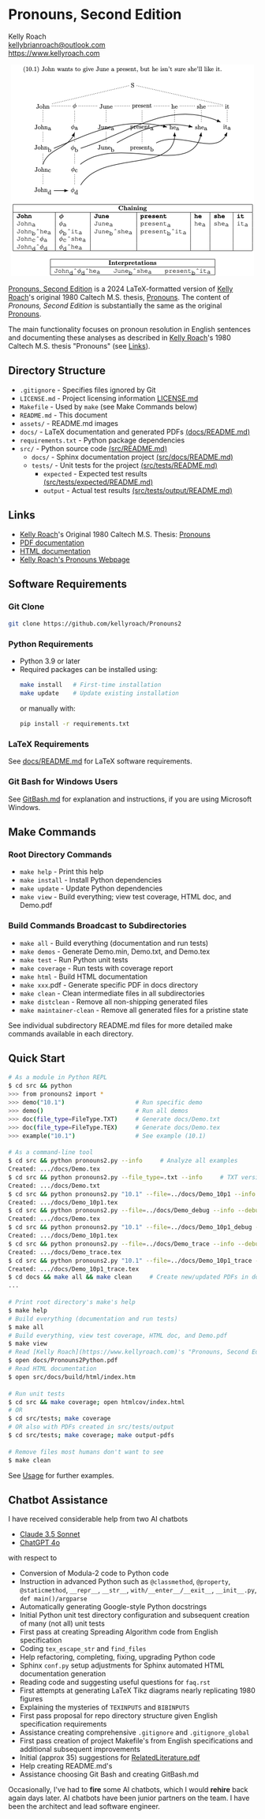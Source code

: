 # Pronouns, Second Edition

Kelly Roach  
kellybrianroach@outlook.com  
https://www.kellyroach.com

<p align="center">
<img src="assets/ex10p1.png" />
</p>

[Pronouns, Second Edition](https://www.planetquantum.com/Papers/Pronouns2Python.pdf)
is a 2024 LaTeX-formatted version of [Kelly Roach](https://www.kellyroach.com)'s original 1980
Caltech M.S. thesis,
[Pronouns](https://authors.library.caltech.edu/records/mf427-dra49). The
content of *Pronouns, Second Edition* is substantially the same
as the original
[Pronouns](https://authors.library.caltech.edu/records/mf427-dra49).

The main functionality focuses on pronoun resolution in English
sentences and documenting these analyses as described in
[Kelly Roach](https://www.kellyroach.com)'s 1980 Caltech M.S. thesis
"Pronouns" (see [Links](#links)).

## Directory Structure

- `.gitignore` - Specifies files ignored by Git
- `LICENSE.md` - Project licensing information [LICENSE.md](LICENSE.md)
- `Makefile` - Used by `make` (see Make Commands below)
- `README.md` - This document
- `assets/` - README.md images
- `docs/` - LaTeX documentation and generated PDFs [(docs/README.md)](docs/README.md)
- `requirements.txt` - Python package dependencies
- `src/` - Python source code [(src/README.md)](src/README.md)
  - `docs/` - Sphinx documentation project [(src/docs/README.md)](src/docs/README.md)
  - `tests/` - Unit tests for the project [(src/tests/README.md)](src/tests/README.md)
    - `expected` - Expected test results [(src/tests/expected/README.md)](src/tests/expected/README.md)
    - `output` - Actual test results [(src/tests/output/README.md)](src/tests/output/README.md)

## Links

- [Kelly Roach](https://www.kellyroach.com)'s Original 1980 Caltech M.S. Thesis: [Pronouns](https://authors.library.caltech.edu/records/mf427-dra49)
- [PDF documentation](docs/Pronouns2Python.pdf)
- [HTML documentation](src/docs/build/html/index.htm)
- [Kelly Roach's Pronouns Webpage](https://www.planetquantum.com/Pronouns/Index.htm)

## Software Requirements

### Git Clone

```bash
git clone https://github.com/kellyroach/Pronouns2
```

### Python Requirements
- Python 3.9 or later
- Required packages can be installed using:
  ```bash
  make install   # First-time installation
  make update    # Update existing installation
  ```
  or manually with: 
  ```bash
  pip install -r requirements.txt
  ```

### LaTeX Requirements
See [docs/README.md](docs/README.md) for LaTeX software requirements.

### Git Bash for Windows Users
See [GitBash.md](GitBash.md) for explanation and instructions,
if you are using Microsoft Windows.

## Make Commands

### Root Directory Commands
- `make help`              - Print this help
- `make install`           - Install Python dependencies
- `make update`            - Update Python dependencies
- `make view`              - Build everything; view test coverage, HTML doc, and Demo.pdf

### Build Commands Broadcast to Subdirectories
- `make all`               - Build everything (documentation and run tests)
- `make demos`             - Generate Demo.min, Demo.txt, and Demo.tex
- `make test`              - Run Python unit tests
- `make coverage`          - Run tests with coverage report
- `make html`              - Build HTML documentation
- `make xxx`.pdf           - Generate specific PDF in docs directory
- `make clean`             - Clean intermediate files in all subdirectories
- `make distclean`         - Remove all non-shipping generated files
- `make maintainer-clean`  - Remove all generated files for a pristine state

See individual subdirectory README.md files for more detailed make commands available in each directory.

## Quick Start

```bash
# As a module in Python REPL
$ cd src && python
>>> from pronouns2 import *
>>> demo("10.1")                    # Run specific demo
>>> demo()                          # Run all demos
>>> doc(file_type=FileType.TXT)     # Generate docs/Demo.txt
>>> doc(file_type=FileType.TEX)     # Generate docs/Demo.tex
>>> example("10.1")                 # See example (10.1)

# As a command-line tool
$ cd src && python pronouns2.py --info     # Analyze all examples
Created: .../docs/Demo.tex
$ cd src && python pronouns2.py --file_type=.txt --info     # TXT version
Created: .../docs/Demo.txt
$ cd src && python pronouns2.py "10.1" --file=../docs/Demo_10p1 --info     # Example (10.1)
Created: .../docs/Demo_10p1.tex
$ cd src && python pronouns2.py --file=../docs/Demo_debug --info --debug     # More detail
Created: .../docs/Demo.tex
$ cd src && python pronouns2.py "10.1" --file=../docs/Demo_10p1_debug --info --debug
Created: .../docs/Demo_10p1.tex
$ cd src && python pronouns2.py --file=../docs/Demo_trace --info --debug --trace
Created: .../docs/Demo_trace.tex
$ cd src && python pronouns2.py "10.1" --file=../docs/Demo_10p1_trace --info --debug --trace
Created: .../docs/Demo_10p1_trace.tex
$ cd docs && make all && make clean     # Create new/updated PDFs in docs directory
...

# Print root directory's make's help
$ make help
# Build everything (documentation and run tests)
$ make all
# Build everything, view test coverage, HTML doc, and Demo.pdf
$ make view
# Read [Kelly Roach](https://www.kellyroach.com)'s "Pronouns, Second Edition (Python Version)"
$ open docs/Pronouns2Python.pdf
# Read HTML documentation
$ open src/docs/build/html/index.htm

# Run unit tests
$ cd src && make coverage; open htmlcov/index.html
# OR
$ cd src/tests; make coverage
# OR also with PDFs created in src/tests/output
$ cd src/tests; make coverage; make output-pdfs

# Remove files most humans don't want to see
$ make clean
```
See [Usage](src/docs/build/html/usage.htm) for further examples.

## Chatbot Assistance

I have received considerable help from two AI chatbots

- [Claude 3.5 Sonnet](https://www.anthropic.com/claude/sonnet)
- [ChatGPT 4o](https://openai.com/index/gpt-4o-and-more-tools-to-chatgpt-free/)

with respect to

* Conversion of Modula-2 code to Python code
* Instruction in advanced Python such as
  `@classmethod`, `@property`, `@staticmethod`, `__repr__`,
  `__str__`, `with/__enter__/__exit__`, `__init__.py`,
  `def main()/argparse`
* Automatically generating Google-style Python docstrings
* Initial Python unit test directory configuration and subsequent
  creation of many (not all) unit tests
* First pass at creating Spreading Algorithm code from English specification
* Coding `tex_escape_str` and `find_files`
* Help refactoring, completing, fixing, upgrading Python code
* Sphinx `conf.py` setup adjustments for Sphinx automated HTML
  documentation generation
* Reading code and suggesting useful questions for `faq.rst`
* First attempts at generating LaTeX Tikz diagrams nearly replicating
  1980 figures
* Explaining the mysteries of `TEXINPUTS` and `BIBINPUTS`
* First pass proposal for repo directory structure given English
  specification requirements
* Assistance creating comprehensive `.gitignore` and `.gitignore_global`
* First pass creation of project Makefile's from English specifications
  and additional subsequent improvements
* Initial (approx 35) suggestions for [RelatedLiterature.pdf](docs/RelatedLiterature.pdf)
* Help creating README.md's
* Assistance choosing Git Bash and creating GitBash.md

Occasionally, I've had to **fire** some AI chatbots, which I
would **rehire** back again days later.  AI chatbots have been
junior partners on the team.  I have been the architect and lead
software engineer.
